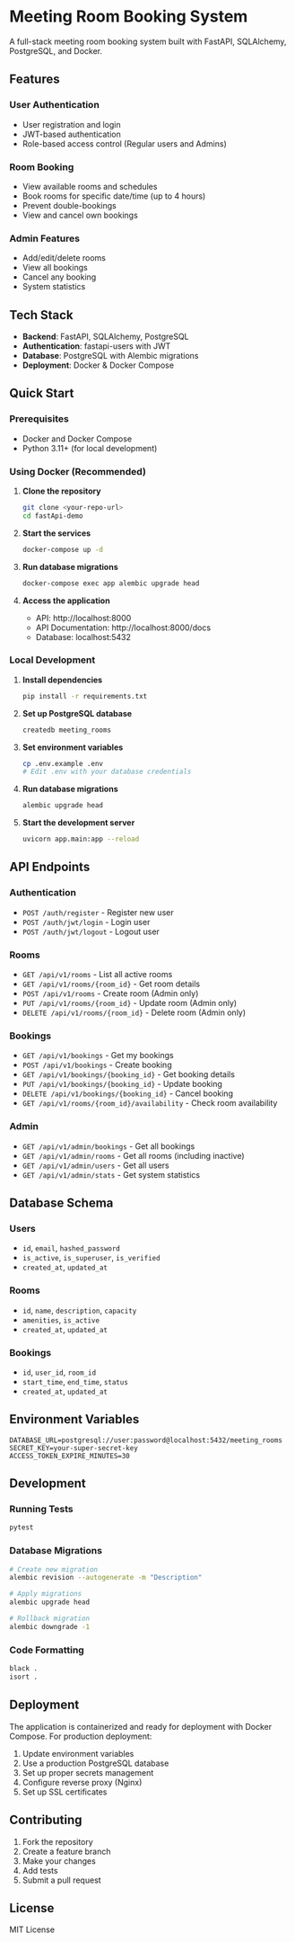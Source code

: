 # Meeting Room Booking System

A full-stack meeting room booking system built with FastAPI, SQLAlchemy, PostgreSQL, and Docker.

## Features

### User Authentication

- User registration and login
- JWT-based authentication
- Role-based access control (Regular users and Admins)

### Room Booking

- View available rooms and schedules
- Book rooms for specific date/time (up to 4 hours)
- Prevent double-bookings
- View and cancel own bookings

### Admin Features

- Add/edit/delete rooms
- View all bookings
- Cancel any booking
- System statistics

## Tech Stack

- **Backend**: FastAPI, SQLAlchemy, PostgreSQL
- **Authentication**: fastapi-users with JWT
- **Database**: PostgreSQL with Alembic migrations
- **Deployment**: Docker & Docker Compose

## Quick Start

### Prerequisites

- Docker and Docker Compose
- Python 3.11+ (for local development)

### Using Docker (Recommended)

1. **Clone the repository**

   ```bash
   git clone <your-repo-url>
   cd fastApi-demo
   ```

2. **Start the services**

   ```bash
   docker-compose up -d
   ```

3. **Run database migrations**

   ```bash
   docker-compose exec app alembic upgrade head
   ```

4. **Access the application**
   - API: http://localhost:8000
   - API Documentation: http://localhost:8000/docs
   - Database: localhost:5432

### Local Development

1. **Install dependencies**

   ```bash
   pip install -r requirements.txt
   ```

2. **Set up PostgreSQL database**

   ```bash
   createdb meeting_rooms
   ```

3. **Set environment variables**

   ```bash
   cp .env.example .env
   # Edit .env with your database credentials
   ```

4. **Run database migrations**

   ```bash
   alembic upgrade head
   ```

5. **Start the development server**
   ```bash
   uvicorn app.main:app --reload
   ```

## API Endpoints

### Authentication

- `POST /auth/register` - Register new user
- `POST /auth/jwt/login` - Login user
- `POST /auth/jwt/logout` - Logout user

### Rooms

- `GET /api/v1/rooms` - List all active rooms
- `GET /api/v1/rooms/{room_id}` - Get room details
- `POST /api/v1/rooms` - Create room (Admin only)
- `PUT /api/v1/rooms/{room_id}` - Update room (Admin only)
- `DELETE /api/v1/rooms/{room_id}` - Delete room (Admin only)

### Bookings

- `GET /api/v1/bookings` - Get my bookings
- `POST /api/v1/bookings` - Create booking
- `GET /api/v1/bookings/{booking_id}` - Get booking details
- `PUT /api/v1/bookings/{booking_id}` - Update booking
- `DELETE /api/v1/bookings/{booking_id}` - Cancel booking
- `GET /api/v1/rooms/{room_id}/availability` - Check room availability

### Admin

- `GET /api/v1/admin/bookings` - Get all bookings
- `GET /api/v1/admin/rooms` - Get all rooms (including inactive)
- `GET /api/v1/admin/users` - Get all users
- `GET /api/v1/admin/stats` - Get system statistics

## Database Schema

### Users

- `id`, `email`, `hashed_password`
- `is_active`, `is_superuser`, `is_verified`
- `created_at`, `updated_at`

### Rooms

- `id`, `name`, `description`, `capacity`
- `amenities`, `is_active`
- `created_at`, `updated_at`

### Bookings

- `id`, `user_id`, `room_id`
- `start_time`, `end_time`, `status`
- `created_at`, `updated_at`

## Environment Variables

```env
DATABASE_URL=postgresql://user:password@localhost:5432/meeting_rooms
SECRET_KEY=your-super-secret-key
ACCESS_TOKEN_EXPIRE_MINUTES=30
```

## Development

### Running Tests

```bash
pytest
```

### Database Migrations

```bash
# Create new migration
alembic revision --autogenerate -m "Description"

# Apply migrations
alembic upgrade head

# Rollback migration
alembic downgrade -1
```

### Code Formatting

```bash
black .
isort .
```

## Deployment

The application is containerized and ready for deployment with Docker Compose. For production deployment:

1. Update environment variables
2. Use a production PostgreSQL database
3. Set up proper secrets management
4. Configure reverse proxy (Nginx)
5. Set up SSL certificates

## Contributing

1. Fork the repository
2. Create a feature branch
3. Make your changes
4. Add tests
5. Submit a pull request

## License

MIT License
